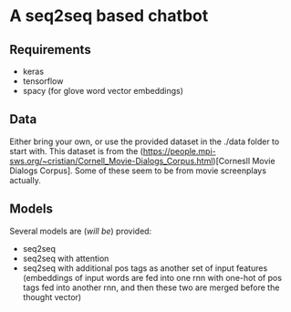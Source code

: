 # A seq2seq based chatbot

## Requirements
- keras
- tensorflow
- spacy (for glove word vector embeddings)

## Data
Either bring your own, or use the provided dataset in the ./data folder to start with.
This dataset is from the (https://people.mpi-sws.org/~cristian/Cornell_Movie-Dialogs_Corpus.html)[Cornesll Movie Dialogs Corpus]. Some of
these seem to be from movie screenplays actually.

## Models

Several models are (*will be*) provided:
- seq2seq
- seq2seq with attention
- seq2seq with additional pos tags as another set of input features
(embeddings of input words are fed into one rnn with one-hot of pos tags fed into another rnn,
and then these two are merged before the thought vector)